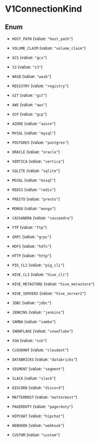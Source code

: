 

# V1ConnectionKind

## Enum


* `HOST_PATH` (value: `"host_path"`)

* `VOLUME_CLAIM` (value: `"volume_claim"`)

* `GCS` (value: `"gcs"`)

* `S3` (value: `"s3"`)

* `WASB` (value: `"wasb"`)

* `REGISTRY` (value: `"registry"`)

* `GIT` (value: `"git"`)

* `AWS` (value: `"aws"`)

* `GCP` (value: `"gcp"`)

* `AZURE` (value: `"azure"`)

* `MYSQL` (value: `"mysql"`)

* `POSTGRES` (value: `"postgres"`)

* `ORACLE` (value: `"oracle"`)

* `VERTICA` (value: `"vertica"`)

* `SQLITE` (value: `"sqlite"`)

* `MSSQL` (value: `"mssql"`)

* `REDIS` (value: `"redis"`)

* `PRESTO` (value: `"presto"`)

* `MONGO` (value: `"mongo"`)

* `CASSANDRA` (value: `"cassandra"`)

* `FTP` (value: `"ftp"`)

* `GRPC` (value: `"grpc"`)

* `HDFS` (value: `"hdfs"`)

* `HTTP` (value: `"http"`)

* `PIG_CLI` (value: `"pig_cli"`)

* `HIVE_CLI` (value: `"hive_cli"`)

* `HIVE_METASTORE` (value: `"hive_metastore"`)

* `HIVE_SERVER2` (value: `"hive_server2"`)

* `JDBC` (value: `"jdbc"`)

* `JENKINS` (value: `"jenkins"`)

* `SAMBA` (value: `"samba"`)

* `SNOWFLAKE` (value: `"snowflake"`)

* `SSH` (value: `"ssh"`)

* `CLOUDANT` (value: `"cloudant"`)

* `DATABRICKS` (value: `"databricks"`)

* `SEGMENT` (value: `"segment"`)

* `SLACK` (value: `"slack"`)

* `DISCORD` (value: `"discord"`)

* `MATTERMOST` (value: `"mattermost"`)

* `PAGERDUTY` (value: `"pagerduty"`)

* `HIPCHAT` (value: `"hipchat"`)

* `WEBHOOK` (value: `"webhook"`)

* `CUSTOM` (value: `"custom"`)



